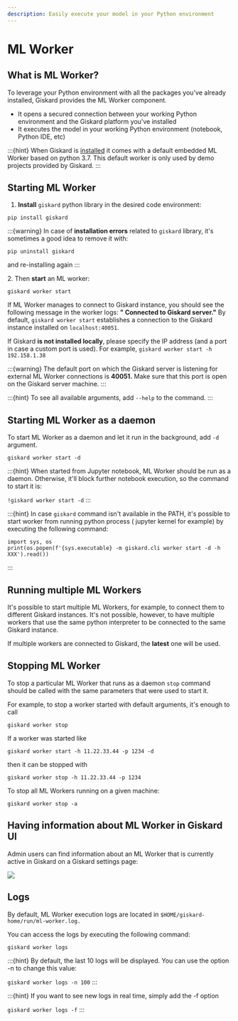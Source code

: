 ```yaml
---
description: Easily execute your model in your Python environment
---
```


# ML Worker

## What is ML Worker?

To leverage your Python environment with all the packages you've already installed, Giskard provides the ML Worker
component.&#x20;

* It opens a secured connection between your working Python environment and the Giskard platform you've installed
* It executes the model in your working Python environment (notebook, Python IDE, etc)

:::{hint}
When Giskard is [installed](./) it comes with a default embedded ML Worker based on python 3.7. This default worker is
only used by demo projects provided by Giskard.
:::

## Starting ML Worker

1. **Install** `giskard` python library in the desired code environment:

`pip install giskard`

:::{warning}
In case of **installation errors** related to `giskard` library, it's sometimes a good idea to remove it with:

`pip uninstall giskard`

and re-installing again
:::

2\. Then **start** an ML worker:

`giskard worker start`

If ML Worker manages to connect to Giskard instance, you should see the following message in the worker logs: **"
Connected to Giskard server."** By default, `giskard worker start` establishes a connection to the Giskard instance
installed on `localhost:40051`.&#x20;

If Giskard **is not installed locally**, please specify the IP address (and a port in case a custom port is used). For
example, `giskard worker start -h 192.158.1.38`

:::{warning}
The default port on which the Giskard server is listening for external ML Worker connections is **40051.** Make sure
that this port is open on the Giskard server machine.
:::

:::{hint}
To see all available arguments, add `--help` to the command.
:::

## Starting ML Worker as a daemon

To start ML Worker as a daemon and let it run in the background, add `-d` argument.

`giskard worker start -d`

:::{hint}
When started from Jupyter notebook, ML Worker should be run as a daemon. Otherwise, it'll block further notebook
execution, so the command to start it is:

`!giskard worker start -d`
:::

:::{hint}
In case `giskard` command isn't available in the PATH, it's possible to start worker from running python process (
jupyter kernel for example) by executing the following command:

```
import sys, os
print(os.popen(f'{sys.executable} -m giskard.cli worker start -d -h XXX').read())
```

:::

## Running multiple ML Workers

It's possible to start multiple ML Workers, for example, to connect them to different Giskard instances. It's not
possible, however, to have multiple workers that use the same python interpreter to be connected to the same Giskard
instance.

If multiple workers are connected to Giskard, the **latest** one will be used.

## Stopping ML Worker

To stop a particular ML Worker that runs as a daemon `stop` command should be called with the same parameters that were
used to start it.&#x20;

For example, to stop a worker started with default arguments, it's enough to call&#x20;

`giskard worker stop`

If a worker was started like&#x20;

`giskard worker start -h 11.22.33.44 -p 1234 -d`

then it can be stopped with

`giskard worker stop -h 11.22.33.44 -p 1234`

To stop all ML Workers running on a given machine:

`giskard worker stop -a`

## Having information about ML Worker in Giskard UI

Admin users can find information about an ML Worker that is currently active in Giskard on a Giskard settings page:

![](<../../assets/image_(2)_(1).png>)

## Logs

By default, ML Worker execution logs are located in `$HOME/giskard-home/run/ml-worker.log.`


You can access the logs by executing the following command:

`giskard worker logs`

:::{hint}
By default, the last 10 logs will be displayed. You can use the option -n to change this value:

`giskard worker logs -n 100`
:::

:::{hint}
If you want to see new logs in real time, simply add the -f option

`giskard worker logs -f`
:::
